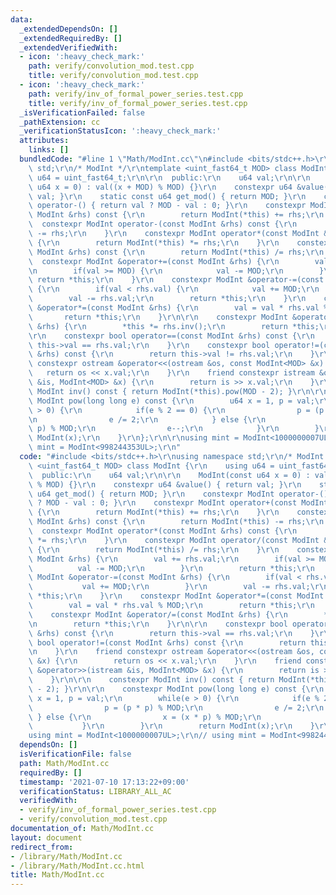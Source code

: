 ```yaml
---
data:
  _extendedDependsOn: []
  _extendedRequiredBy: []
  _extendedVerifiedWith:
  - icon: ':heavy_check_mark:'
    path: verify/convolution_mod.test.cpp
    title: verify/convolution_mod.test.cpp
  - icon: ':heavy_check_mark:'
    path: verify/inv_of_formal_power_series.test.cpp
    title: verify/inv_of_formal_power_series.test.cpp
  _isVerificationFailed: false
  _pathExtension: cc
  _verificationStatusIcon: ':heavy_check_mark:'
  attributes:
    links: []
  bundledCode: "#line 1 \"Math/ModInt.cc\"\n#include <bits/stdc++.h>\r\nusing namespace\
    \ std;\r\n/* ModInt */\r\ntemplate <uint_fast64_t MOD> class ModInt {\r\n    using\
    \ u64 = uint_fast64_t;\r\n\r\n  public:\r\n    u64 val;\r\n\r\n    ModInt(const\
    \ u64 x = 0) : val((x + MOD) % MOD) {}\r\n    constexpr u64 &value() { return\
    \ val; }\r\n    static const u64 get_mod() { return MOD; }\r\n    constexpr ModInt\
    \ operator-() { return val ? MOD - val : 0; }\r\n    constexpr ModInt operator+(const\
    \ ModInt &rhs) const {\r\n        return ModInt(*this) += rhs;\r\n    }\r\n  \
    \  constexpr ModInt operator-(const ModInt &rhs) const {\r\n        return ModInt(*this)\
    \ -= rhs;\r\n    }\r\n    constexpr ModInt operator*(const ModInt &rhs) const\
    \ {\r\n        return ModInt(*this) *= rhs;\r\n    }\r\n    constexpr ModInt operator/(const\
    \ ModInt &rhs) const {\r\n        return ModInt(*this) /= rhs;\r\n    }\r\n  \
    \  constexpr ModInt &operator+=(const ModInt &rhs) {\r\n        val += rhs.val;\r\
    \n        if(val >= MOD) {\r\n            val -= MOD;\r\n        }\r\n       \
    \ return *this;\r\n    }\r\n    constexpr ModInt &operator-=(const ModInt &rhs)\
    \ {\r\n        if(val < rhs.val) {\r\n            val += MOD;\r\n        }\r\n\
    \        val -= rhs.val;\r\n        return *this;\r\n    }\r\n    constexpr ModInt\
    \ &operator*=(const ModInt &rhs) {\r\n        val = val * rhs.val % MOD;\r\n \
    \       return *this;\r\n    }\r\n\r\n    constexpr ModInt &operator/=(const ModInt\
    \ &rhs) {\r\n        *this *= rhs.inv();\r\n        return *this;\r\n    }\r\n\
    \r\n    constexpr bool operator==(const ModInt &rhs) const {\r\n        return\
    \ this->val == rhs.val;\r\n    }\r\n    constexpr bool operator!=(const ModInt\
    \ &rhs) const {\r\n        return this->val != rhs.val;\r\n    }\r\n    friend\
    \ constexpr ostream &operator<<(ostream &os, const ModInt<MOD> &x) {\r\n     \
    \   return os << x.val;\r\n    }\r\n    friend constexpr istream &operator>>(istream\
    \ &is, ModInt<MOD> &x) {\r\n        return is >> x.val;\r\n    }\r\n\r\n    constexpr\
    \ ModInt inv() const { return ModInt(*this).pow(MOD - 2); }\r\n\r\n    constexpr\
    \ ModInt pow(long long e) const {\r\n        u64 x = 1, p = val;\r\n        while(e\
    \ > 0) {\r\n            if(e % 2 == 0) {\r\n                p = (p * p) % MOD;\r\
    \n                e /= 2;\r\n            } else {\r\n                x = (x *\
    \ p) % MOD;\r\n                e--;\r\n            }\r\n        }\r\n        return\
    \ ModInt(x);\r\n    }\r\n};\r\n\r\nusing mint = ModInt<1000000007UL>;\r\n// using\
    \ mint = ModInt<998244353UL>;\r\n"
  code: "#include <bits/stdc++.h>\r\nusing namespace std;\r\n/* ModInt */\r\ntemplate\
    \ <uint_fast64_t MOD> class ModInt {\r\n    using u64 = uint_fast64_t;\r\n\r\n\
    \  public:\r\n    u64 val;\r\n\r\n    ModInt(const u64 x = 0) : val((x + MOD)\
    \ % MOD) {}\r\n    constexpr u64 &value() { return val; }\r\n    static const\
    \ u64 get_mod() { return MOD; }\r\n    constexpr ModInt operator-() { return val\
    \ ? MOD - val : 0; }\r\n    constexpr ModInt operator+(const ModInt &rhs) const\
    \ {\r\n        return ModInt(*this) += rhs;\r\n    }\r\n    constexpr ModInt operator-(const\
    \ ModInt &rhs) const {\r\n        return ModInt(*this) -= rhs;\r\n    }\r\n  \
    \  constexpr ModInt operator*(const ModInt &rhs) const {\r\n        return ModInt(*this)\
    \ *= rhs;\r\n    }\r\n    constexpr ModInt operator/(const ModInt &rhs) const\
    \ {\r\n        return ModInt(*this) /= rhs;\r\n    }\r\n    constexpr ModInt &operator+=(const\
    \ ModInt &rhs) {\r\n        val += rhs.val;\r\n        if(val >= MOD) {\r\n  \
    \          val -= MOD;\r\n        }\r\n        return *this;\r\n    }\r\n    constexpr\
    \ ModInt &operator-=(const ModInt &rhs) {\r\n        if(val < rhs.val) {\r\n \
    \           val += MOD;\r\n        }\r\n        val -= rhs.val;\r\n        return\
    \ *this;\r\n    }\r\n    constexpr ModInt &operator*=(const ModInt &rhs) {\r\n\
    \        val = val * rhs.val % MOD;\r\n        return *this;\r\n    }\r\n\r\n\
    \    constexpr ModInt &operator/=(const ModInt &rhs) {\r\n        *this *= rhs.inv();\r\
    \n        return *this;\r\n    }\r\n\r\n    constexpr bool operator==(const ModInt\
    \ &rhs) const {\r\n        return this->val == rhs.val;\r\n    }\r\n    constexpr\
    \ bool operator!=(const ModInt &rhs) const {\r\n        return this->val != rhs.val;\r\
    \n    }\r\n    friend constexpr ostream &operator<<(ostream &os, const ModInt<MOD>\
    \ &x) {\r\n        return os << x.val;\r\n    }\r\n    friend constexpr istream\
    \ &operator>>(istream &is, ModInt<MOD> &x) {\r\n        return is >> x.val;\r\n\
    \    }\r\n\r\n    constexpr ModInt inv() const { return ModInt(*this).pow(MOD\
    \ - 2); }\r\n\r\n    constexpr ModInt pow(long long e) const {\r\n        u64\
    \ x = 1, p = val;\r\n        while(e > 0) {\r\n            if(e % 2 == 0) {\r\n\
    \                p = (p * p) % MOD;\r\n                e /= 2;\r\n           \
    \ } else {\r\n                x = (x * p) % MOD;\r\n                e--;\r\n \
    \           }\r\n        }\r\n        return ModInt(x);\r\n    }\r\n};\r\n\r\n\
    using mint = ModInt<1000000007UL>;\r\n// using mint = ModInt<998244353UL>;\r\n"
  dependsOn: []
  isVerificationFile: false
  path: Math/ModInt.cc
  requiredBy: []
  timestamp: '2021-07-10 17:13:22+09:00'
  verificationStatus: LIBRARY_ALL_AC
  verifiedWith:
  - verify/inv_of_formal_power_series.test.cpp
  - verify/convolution_mod.test.cpp
documentation_of: Math/ModInt.cc
layout: document
redirect_from:
- /library/Math/ModInt.cc
- /library/Math/ModInt.cc.html
title: Math/ModInt.cc
---
```

